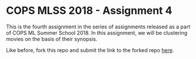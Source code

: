 # COPS MLSS  2018 - Assignment 4

This is the fourth assignment in the series of assignments released as a part of COPS ML Summer School 2018. In this assignment, we will be clustering movies on the basis of their synopsis.  

Like before, fork this repo and submit the link to the forked repo [here](https://docs.google.com/forms/d/1cnWIu-5HIa2cPIMBG0dqVkIoP0KDvLdnVJvPqYthO-I).